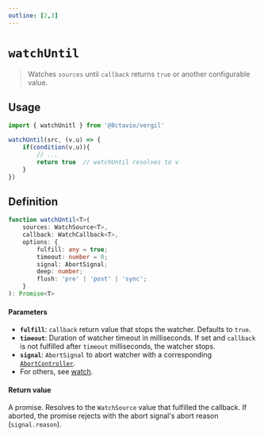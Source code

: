 ```yaml
---
outline: [2,3]
---
```


# `watchUntil`

> Watches `sources` until `callback` returns `true` or another configurable value.

## Usage

```js
import { watchUnitl } from '@8ctavio/vergil'

watchUntil(src, (v,u) => {
    if(condition(v,u)){
        // ...
        return true  // watchUntil resolves to v
    }
})
```

## Definition

```ts
function watchUntil<T>(
    sources: WatchSource<T>,
    callback: WatchCallback<T>,
    options: {
        fulfill: any = true;
        timeout: number = 0;
        signal: AbortSignal;
        deep: number;
        flush: 'pre' | 'post' | 'sync';
    }
): Promise<T>
```

#### Parameters

- **`fulfill`**: `callback` return value that stops the watcher. Defaults to `true`.
- **`timeout`**: Duration of watcher timeout in milliseconds. If set and `callback` is not fulfilled after `timeout` milliseconds, the watcher stops.
- **`signal`**: `AbortSignal` to abort watcher with a corresponding [`AbortController`](https://developer.mozilla.org/en-US/docs/Web/API/AbortController).
- For others, see [watch](https://vuejs.org/api/reactivity-core.html#watch).

#### Return value

A promise. Resolves to the `WatchSource` value that fulfilled the callback. If aborted, the promise rejects with the abort signal's abort reason (`signal.reason`).